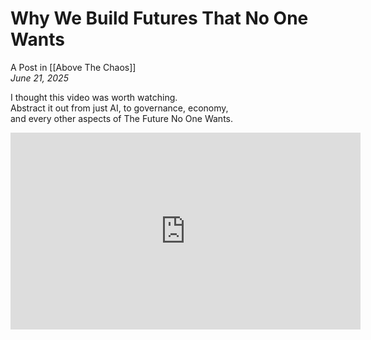 # Why We Build Futures That No One Wants
A Post in [[Above The Chaos]]  
*June 21, 2025*

I thought this video was worth watching.  
Abstract it out from just AI, to governance, economy,  
and every other aspects of The Future No One Wants.  


<div style="text-align:center"><iframe width="560" height="315" src="https://www.youtube.com/embed/86k8N4YsA7c?si=jiZOB2ulPe26WcvB" title="YouTube video player" frameborder="0" allow="accelerometer; autoplay; clipboard-write; encrypted-media; gyroscope; picture-in-picture" allowfullscreen></iframe></div>

